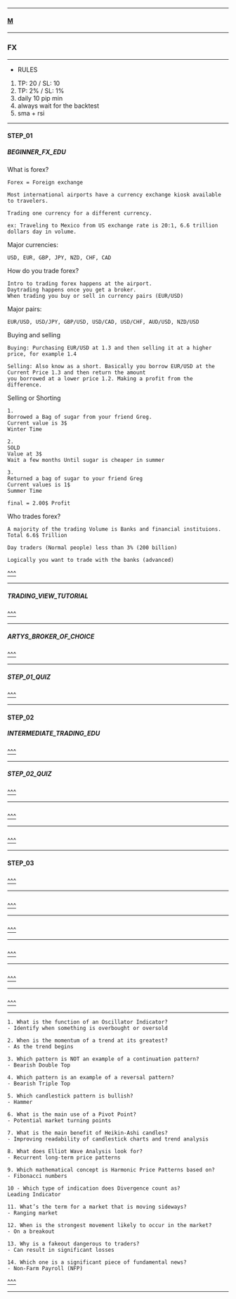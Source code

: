 
---

#### [M](https://github.com/ttltrk/TTT/blob/master/menu.md)

---

### FX

---

- RULES

1. TP: 20 / SL: 10
2. TP: 2% / SL: 1%
3. daily 10 pip min
4. always wait for the backtest
5. sma + rsi

---

#### STEP_01

##### BEGINNER_FX_EDU

What is forex?

```
Forex = Foreign exchange

Most international airports have a currency exchange kiosk available to travelers.

Trading one currency for a different currency.

ex: Traveling to Mexico from US exchange rate is 20:1, 6.6 trillion dollars day in volume.
```

Major currencies:

```
USD, EUR, GBP, JPY, NZD, CHF, CAD
```

How do you trade forex?

```
Intro to trading forex happens at the airport.
Daytrading happens once you get a broker. 
When trading you buy or sell in currency pairs (EUR/USD)
```

Major pairs:

```
EUR/USD, USD/JPY, GBP/USD, USD/CAD, USD/CHF, AUD/USD, NZD/USD
```

Buying and selling

```
Buying: Purchasing EUR/USD at 1.3 and then selling it at a higher price, for example 1.4

Selling: Also know as a short. Basically you borrow EUR/USD at the Current Price 1.3 and then return the amount
you borrowed at a lower price 1.2. Making a profit from the difference.
```

Selling or Shorting

```
1.
Borrowed a Bag of sugar from your friend Greg.
Current value is 3$
Winter Time

2.
SOLD
Value at 3$
Wait a few months Until sugar is cheaper in summer 

3.
Returned a bag of sugar to your friend Greg
Current values is 1$
Summer Time 

final = 2.00$ Profit
```

Who trades forex?

```
A majority of the trading Volume is Banks and financial instituions.
Total 6.6$ Trillion

Day traders (Normal people) less than 3% (200 billion)

Logically you want to trade with the banks (advanced)
```

[^^^](#FX)

---

##### TRADING_VIEW_TUTORIAL

[^^^](#FX)

---

##### ARTYS_BROKER_OF_CHOICE

[^^^](#FX)

---

##### STEP_01_QUIZ

[^^^](#FX)

---

#### STEP_02

##### INTERMEDIATE_TRADING_EDU

[^^^](#FX)

---

##### STEP_02_QUIZ

[^^^](#FX)

---

#####

[^^^](#FX)

---

#####

[^^^](#FX)

---

#### STEP_03

#####

[^^^](#FX)

---

#####

[^^^](#FX)

---

#####

[^^^](#FX)

---

#####

[^^^](#FX)

---

#####

[^^^](#FX)

---

#####

[^^^](#FX)

---

```
1. What is the function of an Oscillator Indicator?
- Identify when something is overbought or oversold

2. When is the momentum of a trend at its greatest?
- As the trend begins

3. Which pattern is NOT an example of a continuation pattern?
- Bearish Double Top

4. Which pattern is an example of a reversal pattern?
- Bearish Triple Top

5. Which candlestick pattern is bullish?
- Hammer

6. What is the main use of a Pivot Point?
- Potential market turning points

7. What is the main benefit of Heikin-Ashi candles?
- Improving readability of candlestick charts and trend analysis

8. What does Elliot Wave Analysis look for?
- Recurrent long-term price patterns

9. Which mathematical concept is Harmonic Price Patterns based on?
- Fibonacci numbers

10 - Which type of indication does Divergence count as?
Leading Indicator

11. What’s the term for a market that is moving sideways?
- Ranging market

12. When is the strongest movement likely to occur in the market?
- On a breakout

13. Why is a fakeout dangerous to traders?
- Can result in significant losses

14. Which one is a significant piece of fundamental news?
- Non-Farm Payroll (NFP)
```

[^^^](#FX)

---
